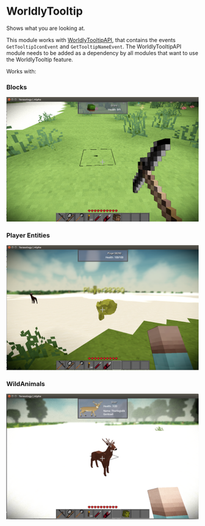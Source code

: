 # WorldlyTooltip

Shows what you are looking at.

This module works with [WorldlyTooltipAPI](https://github.com/Terasology/WorldlyTooltipAPI), that contains the events `GetTooltipIconEvent` and `GetTooltipNameEvent`.
The WorldlyTooltipAPI module needs to be added as a dependency by all modules that want to use the WorldlyTooltip feature.

Works with:

### Blocks
![](/images/blocktooltip.png)

### Player Entities
![](/images/playertooltip.png)

### WildAnimals
![](/images/deertooltip.png)
